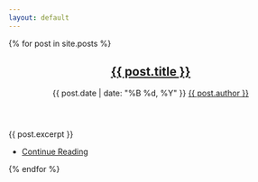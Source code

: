 ```yaml
---
layout: default
---
```


{% for post in site.posts %}
<article class="post">
    <header>
        <div class="title">
            <h2><a href="{{ post.url | relative_url }}">{{ post.title }}</a></h2>
        </div>
        <div class="meta">
            <time class="published" datetime="{{ post.date | date: '%Y-%m-%d' }}">{{ post.date | date: "%B %d, %Y" }}</time>
            <a href="#" class="author"><span class="name">{{ post.author }}</span><img src="{{ 'images/avatar.jpg' | relative_url }}" alt="" /></a>
        </div>
    </header>
    {{ post.excerpt }}
    <footer>
        <ul class="actions">
            <li><a href="{{ post.url | relative_url }}" class="button large">Continue Reading</a></li>
        </ul>
    </footer>
</article>
{% endfor %}